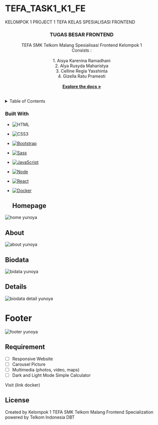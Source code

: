 # TEFA_TASK1_K1_FE
KELOMPOK 1 PROJECT 1 TEFA KELAS SPESIALISASI FRONTEND

<div align="left">
  <a href="https://github.com/aisyakareninaa/tubes-chapter1-fe-kelompok1"></a>

<h3 align="center">TUGAS BESAR FRONTEND</h3>

  <p align="center">
    TEFA SMK Telkom Malang Spesialisasi Frontend Kelompok 1
   <br> Consists : </br>
<br>1. Aisya Karenina Ramadhani</br>
2. Alya Rusyda Maharistya
<br>3. Celline Regia Yasshinta
<br>4. Gizella Ratu Pramesti</br>
    <br />
    <a href="https://github.com/aisyakareninaa/tubes-chapter1-fe-kelompok1"><strong>Explore the docs »</strong></a>
    <br />
    <br />
</div>


<!-- TABLE OF CONTENTS -->
<details>
  <summary>Table of Contents</summary>
  <ol>
    <li>
      <a href="#about-the-project">About The Project</a>
      <ul>
        <li><a href="#built-with">Built With</a>
  <li><a href="#homepage">Home Page</a></li>
  <li><a href="#about">About Us Page</a></li>
  <li><a href="#biodata">Biodata</a></li>
  <li><a href="#details">Details</a></li>
  <li><a href="#footer">Footer</a></li>
  </li>
      </ul>
    </li>
    <li><a href="#requirement">Requirement</a></li>
    <li><a href="#license">License</a></li>
  </ol>
</details>



<!-- ABOUT THE PROJECT -->
### Built With

* ![HTML][HTML]
* ![CSS3][CSS3]
* [![Bootstrap][Bootstrap.com]][Bootstrap-url]
* [![Sass][Sass]][Sass-url]
* [![JavaScript][js]][js-url]
* [![Node][Node.js]][Node-url]
* [![React][React.js]][React-url]
* [![Docker][Docker]][Docker-url]
 

  ## Homepage
![home yunoya](https://user-images.githubusercontent.com/100953845/199120755-bd6c5536-6340-495d-9d37-ce8d03f1ce93.jpeg)

## About
![about yunoya](https://user-images.githubusercontent.com/100953845/199120799-88acdf85-f5c1-48a5-bed4-2c160796e337.jpeg)

## Biodata
![bidata yunoya](https://user-images.githubusercontent.com/100953845/199120832-37d1063a-d089-4076-b1ff-5138d04e0cb1.jpeg)

## Details
![biodata detail yunoya](https://user-images.githubusercontent.com/100953845/199120871-7c9733fd-b576-45c3-ac1c-baeb5fed5ed2.jpeg)

# Footer
![footer yunoya](https://user-images.githubusercontent.com/100953845/199120903-37bb08e0-5a51-4828-8f38-138226ad17b9.jpeg)

<!-- REQUIREMENT -->
## Requirement

- [ ] Responsive Website 
- [ ] Carousel Picture
- [ ] Multimedia (photos, video, maps)
- [ ] Dark and Light Mode Simple Calculator

Visit (link docker)


<!-- LICENSE -->
## License

Created by Kelompok 1 TEFA SMK Telkom Malang Frontend Specialization powered by Telkom Indonesia DBT


<!-- MARKDOWN LINKS & IMAGES -->
<!-- https://www.markdownguide.org/basic-syntax/#reference-style-links -->

[js]: https://img.shields.io/badge/JavaScript-323330?style=for-the-badge&logo=javascript&logoColor=F7DF1E
[js-url]: https://nodejs.org/
[Node.js]: https://img.shields.io/badge/Node.js-43853D?style=for-the-badge&logo=node.js&logoColor=white
[Node-url]: https://www.javascript.com
[React.js]: https://img.shields.io/badge/React-20232A?style=for-the-badge&logo=react&logoColor=61DAFB
[React-url]: https://reactjs.org/
[HTML]: https://img.shields.io/badge/HTML-239120?style=for-the-badge&logo=html5&logoColor=white
[CSS3]: https://img.shields.io/badge/CSS3-1572B6?style=for-the-badge&logo=css3&logoColor=white
[CSS3-url]: https://angular.io/
[Bootstrap.com]: https://img.shields.io/badge/Bootstrap-563D7C?style=for-the-badge&logo=bootstrap&logoColor=white
[Bootstrap-url]: https://getbootstrap.com
[Sass]: https://img.shields.io/badge/Sass-CC6699?style=for-the-badge&logo=sass&logoColor=white
[Sass-url]: https://sass-lang.com/
[Docker]: https://img.shields.io/badge/docker-%230db7ed.svg?style=for-the-badge&logo=docker&logoColor=white
[Docker-url]: https://hub.docker.com
  
